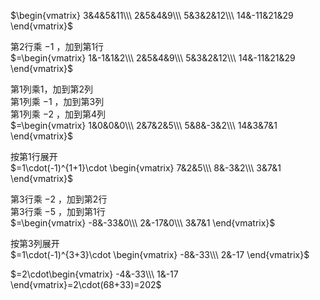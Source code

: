 $\begin{vmatrix}  
3&4&5&11\\\  
2&5&4&9\\\  
5&3&2&12\\\  
14&-11&21&29  
\end{vmatrix}$  
  
第2行乘 $-1$ ，加到第1行  
$=\begin{vmatrix}  
1&-1&1&2\\\  
2&5&4&9\\\  
5&3&2&12\\\  
14&-11&21&29  
\end{vmatrix}$  
  
第1列乘1，加到第2列  
第1列乘 $-1$ ，加到第3列  
第1列乘 $-2$ ，加到第4列  
$=\begin{vmatrix}  
1&0&0&0\\\  
2&7&2&5\\\  
5&8&-3&2\\\  
14&3&7&1  
\end{vmatrix}$  
  
按第1行展开  
$=1\cdot(-1)^{1+1}\cdot  
\begin{vmatrix}  
7&2&5\\\  
8&-3&2\\\  
3&7&1  
\end{vmatrix}$  
  
第3行乘 $-2$ ，加到第2行  
第3行乘 $-5$ ，加到第1行  
$=\begin{vmatrix}  
-8&-33&0\\\  
2&-17&0\\\  
3&7&1  
\end{vmatrix}$  
  
按第3列展开  
$=1\cdot(-1)^{3+3}\cdot  
\begin{vmatrix}  
-8&-33\\\  
2&-17  
\end{vmatrix}$  
  
$=2\cdot\begin{vmatrix}  
-4&-33\\\  
1&-17  
\end{vmatrix}=2\cdot(68+33)=202$  
